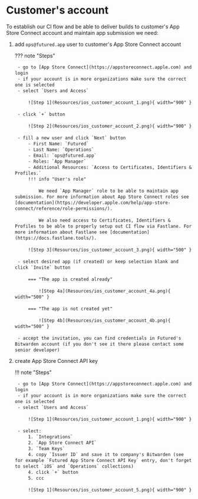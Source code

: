 # Customer's account

To establish our CI flow and be able to deliver builds to customer's App Store Connect account and maintain app submission we need:
    
1. add `ops@futured.app` user to customer's App Store Connect account

    ??? note "Steps"
    
        - go to [App Store Connect](https://appstoreconnect.apple.com) and login
        - if your account is in more organizations make sure the correct one is selected
        - select `Users and Access`

            ![Step 1](Resources/ios_customer_account_1.png){ width="900" }

        - click `+` button

            ![Step 2](Resources/ios_customer_account_2.png){ width="900" }

        - fill a new user and click `Next` button
            - First Name: `Futured`
            - Last Name: `Operations`
            - Email: `ops@futured.app`
            - Roles: `App Manager`
            - Additional Resources: `Access to Certificates, Identifiers & Profiles.`
            !!! info "User's role"

                We need `App Manager` role to be able to maintain app submission. For more information about App Store Connect roles see [documentation](https://developer.apple.com/help/app-store-connect/reference/role-permissions/).
                
                We also need access to Certificates, Identifiers & Profiles to be able to properly setup out CI flow via Fastlane. For more information about Fastlane see [documentation](https://docs.fastlane.tools/).

            ![Step 3](Resources/ios_customer_account_3.png){ width="500" }

        - select desired app (if created) or keep selection blank and click `Invite` button

            === "The app is created already"

                ![Step 4a](Resources/ios_customer_account_4a.png){ width="500" }

            === "The app is not created yet"

                ![Step 4b](Resources/ios_customer_account_4b.png){ width="500" }
        
        - accept the invitation, you can find credentials in Futured's Bitwarden account (if you don't see it there please contact some senior developer)

2. create App Store Connect API key

    !!! note "Steps"
    
        - go to [App Store Connect](https://appstoreconnect.apple.com) and login
        - if your account is in more organizations make sure the correct one is selected
        - select `Users and Access`

            ![Step 1](Resources/ios_customer_account_1.png){ width="900" }
            
        - select:
            1. `Integrations`
            2. `App Store Connect API`
            3. `Team Keys`
            4. copy `Issuer ID` and save it to company's Bitwarden (see for example `Futured App Store Connect API Key` entry, don't forget to select `iOS` and `Operations` collections)
            4. click `+` button
            5. ccc
        
            ![Step 1](Resources/ios_customer_account_5.png){ width="900" }

